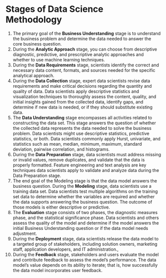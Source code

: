 # Stages of Data Science Methodology

1. The primary goal of the **Business Understanding** stage is to understand the business problem and determine the data needed to answer the core business question. 
2. During the **Analytic Approach** stage, you can choose from descriptive diagnostic, predictive, and prescriptive analytic approaches and whether to use machine learning techniques.
3. During the **Data Requirements** stage, scientists identify the correct and necessary data content, formats, and sources needed for the specific analytical approach.
4. During the **Data Collection** stage, expert data scientists revise data requirements and make critical decisions regarding the quantity and quality of data. Data scientists apply descriptive statistics and visualization techniques to thoroughly assess the content, quality, and initial insights gained from the collected data, identify gaps, and determine if new data is needed, or if they should substitute existing data.
5. The **Data Understanding** stage encompasses all activities related to constructing the data set. This stage answers the question of whether the collected data represents the data needed to solve the business problem. Data scientists might use descriptive statistics, predictive statistics, or both. Data scientists commonly apply Hurst, univariate, and statistics such as mean, median, minimum, maximum, standard deviation, pairwise correlation, and histograms. 
6. During the **Data Preparation** stage, data scientists must address missing or invalid values, remove duplicates, and validate that the data is properly formatted. Feature engineering and text analysis are key techniques data scientists apply to validate and analyze data during the Data Preparation stage.
7. The end goal of the Modeling stage is that the data model answers the business question. During the **Modeling** stage, data scientists use a training data set. Data scientists test multiple algorithms on the training set data to determine whether the variables are required and whether the data supports answering the business question. The outcome of those models is either descriptive or predictive. 
8. The **Evaluation** stage consists of two phases, the diagnostic measures phase, and the statistical significance phase. Data scientists and others assess the quality of the model and determine if the model answers the initial Business Understanding question or if the data model needs adjustment. 
9. During the **Deployment** stage, data scientists release the data model to a targeted group of stakeholders, including solution owners, marketing staff, application developers, and IT administration., 
10. During the **Feedback** stage, stakeholders and users evaluate the model and contribute feedback to assess the model’s performance. The data model’s value depends on its ability to iterate; that is, how successfully the data model incorporates user feedback.
